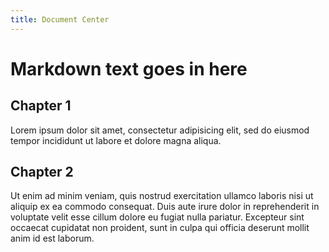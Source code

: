 ```yaml
---
title: Document Center
---
```

# Markdown text goes in here

## Chapter 1

Lorem ipsum dolor sit amet, consectetur adipisicing elit, sed do eiusmod tempor incididunt ut labore
et dolore magna aliqua.

## Chapter 2

Ut enim ad minim veniam, quis nostrud exercitation ullamco laboris nisi ut
aliquip ex ea commodo consequat. Duis aute irure dolor in reprehenderit in voluptate velit esse
cillum dolore eu fugiat nulla pariatur. Excepteur sint occaecat cupidatat non proident, sunt in
culpa qui officia deserunt mollit anim id est laborum.

